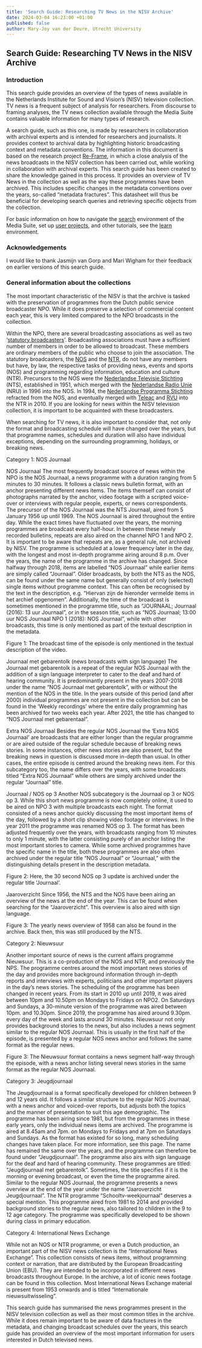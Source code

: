 ```yaml
---
title: 'Search Guide: Researching TV News in the NISV Archive'
date: 2024-03-04 16:23:00 +01:00
published: false
author: Mary-Joy van der Deure, Utrecht University
---
```


## Search Guide: Researching TV News in the NISV Archive

### Introduction

This search guide provides an overview of the types of news available in the Netherlands Institute for Sound and Vision’s (NISV) television collection. TV news is a frequent subject of analysis for researchers. From discourse to framing analyses, the TV news collection available through the Media Suite contains valuable information for many types of research.

A search guide, such as this one, is made by researchers in collaboration with archival experts and is intended for researchers and journalists. It provides context to archival data by highlighting historic broadcasting context and metadata conventions. The information in this document is based on the research project [Re-Frame](https://www.clicknl.nl/case/pps-projecten-re-frame/), in which a close analysis of the news broadcasts in the NISV collection has been carried out, while working in collaboration with archival experts. This search guide has been created to share the knowledge gained in this process. It provides an overview of TV News in the collection as well as the way these programmes have been archived. This includes specific changes in the metadata conventions over the years, so-called “metadata fractures”. This datasheet will thus be beneficial for developing search queries and retrieving specific objects from the collection.

For basic information on how to navigate the [search](https://mediasuite.clariah.nl/learn/subject-tutorials/searching-and-bookmarking-for-television-history) environment of the Media Suite, set up [user projects](https://mediasuite.clariah.nl/learn/subject-tutorials/media-suite-tutorial-logging-in-workspace-and-creating-a-user-project), and other tutorials, see the [learn](https://mediasuite.clariah.nl/learn/subject-tutorials) environment.

### Acknowledgements

I would like to thank Jasmijn van Gorp and Mari Wigham for their feedback on earlier versions of this search guide.

### General information about the collections

The most important characteristic of the NISV is that the archive is tasked with the preservation of programmes from the Dutch public service broadcaster NPO. While it does preserve a selection of commercial content each year, this is very limited compared to the NPO broadcasts in the collection.

Within the NPO, there are several broadcasting associations as well as two ‘[statutory broadcasters](https://over.npo.nl/organisatie/bestuur-en-organisatie/het-publieke-bestel)’. Broadcasting associations must have a sufficient number of members in order to be allowed to broadcast. These members are ordinary members of the public who choose to join the association. The statutory broadcasters, the [NOS](https://over.nos.nl/organisatie/) and the [NTR](https://ntr.nl/site/tekst/over-ntr/8), do not have any members but have, by law,  the respective tasks of providing news, events and sports (NOS) and programming regarding information, education and culture (NTR). Precursors to the NOS were the [Nederlandse Televisie Stichting](https://wiki.beeldengeluid.nl/index.php/NTS) (NTS), established in 1951, which merged with the [Nederlandse Radio Unie ](https://wiki.beeldengeluid.nl/index.php/NRU)(NRU) in 1996 into the NOS. In 1994, the [Nederlandse Programma Stichting ](https://ntr.nl/site/tekst/Geschiedenis-NPS/20)refracted from the NOS, and eventually merged with [Teleac](https://www.parlement.com/id/vhx7mec0fsxb/teleac) and [RVU](https://ntr.nl/site/tekst/Geschiedenis-RVU/21) into the NTR in 2010. If you are looking for news within the NISV television collection, it is important to be acquainted with these broadcasters.

When searching for TV news, it is also important to consider that, not only the format and broadcasting schedule will have changed over the years, but that programme names, schedules and duration will also have individual exceptions, depending on the surrounding programming, holidays, or breaking news.

Category 1: NOS Journaal

NOS Journaal
The most frequently broadcast source of news within the NPO is the NOS Journaal, a news programme with a duration ranging from 5 minutes to 30 minutes. It follows a classic news bulletin format, with an anchor presenting different news items. The items themself can consist of photographs narrated by the anchor, video footage with a scripted voice-over or interviews with regular people, experts, or news correspondents.
The precursor of the NOS Journaal was the NTS Journaal, aired from 5 January 1956 up until 1969.
The NOS Journaal is aired throughout the entire day. While the exact times have fluctuated over the years, the morning programmes are broadcast every half-hour. In between these newly recorded bulletins, repeats are also aired on the channel NPO 1 and NPO 2. It is important to be aware that repeats are, as a general rule, not archived by NISV. The programme is scheduled at a lower frequency later in the day, with the longest and most in-depth programme airing around 8 p.m.
Over the years, the name of the programme in the archive has changed. Since halfway through 2018, items are labelled “NOS Journaal” while earlier items are simply called “Journaal”. Older broadcasts, by both the NTS as the NOS, can be found under the same name but generally consist of only (selected) single items without programme context. This can often be recognised by the text in the description, e.g. “Hiervan zijn de hieronder vermelde items in het archief opgenomen”. Additionally, the time of the broadcast is sometimes mentioned in the programme title, such as “JOURNAAL; Journaal (2016): 13 uur Journaal”, or in the season title, such as “NOS Journaal; 13:00 uur NOS Journaal NPO 1 (2018): NOS Journaal”,  while with other broadcasts, this time is only mentioned as part of the textual description in the metadata.

Figure 1: The broadcast time of the episode is only mentioned in the textual description of the video.

Journaal met gebarentolk (news broadcasts with sign language)
The Journaal met gebarentolk is a repeat of the regular NOS Journaal with the addition of a sign language interpreter to cater to the deaf and hard of hearing community. It is predominantly present in the years 2007-2018 under the name “NOS Journaal met gebarentolk”, with or without the mention of the NOS in the title. In the years outside of this period (and after 2000) individual programmes are not present in the collection but can be found in the ‘Weekly recordings’ where the entire daily programming has been archived for two weeks each year. After 2021, the title has changed to “NOS Journaal met gebarentaal”.

Extra NOS Journaal
Besides the regular NOS Journaal the ‘Extra NOS Journaal’ are broadcasts that are either longer than the regular programme or are aired outside of the regular schedule because of breaking news stories. In some instances, other news stories are also present, but the breaking news in question is discussed more in-depth than usual. In other cases, the entire episode is centred around the breaking news item. For this subcategory too, the name differs over the years, with some broadcasts titled “Extra NOS Journaal” while others are simply archived under the regular “Journaal” title.

Journaal / NOS op 3
Another NOS subcategory is the Journaal op 3 or NOS op 3. While this short news programme is now completely online, it used to be aired on NPO 3 with multiple broadcasts each night. The format consisted of a news anchor quickly discussing the most important items of the day, followed by a short clip showing video footage or interviews. In the year 2011 the programme was renamed NOS op 3. The format has been adjusted frequently over the years, with broadcasts ranging from 10 minutes to only 1 minute, with the latter consisting purely of an anchor listing the most important stories to camera. While some archived programmes have the specific name in the title, both these programmes are also often archived under the regular title “NOS Journaal” or “Journaal,” with the distinguishing details present in the description metadata.

Figure 2: Here, the 30 second NOS op 3 update is archived under the regular title ‘Journaal’.

Jaaroverzicht
Since 1956, the NTS and the NOS have been airing an overview of the news at the end of the year. This can be found when searching for the “Jaaroverzicht”. This overview is also aired with sign language.

Figure 3: The yearly news overview of 1958 can also be found in the archive. Back then, this was still produced by the NTS.

Category 2: Nieuwsuur

Another important source of news is the current affairs programme Nieuwsuur. This is a co-production of the NOS and NTR, and previously the NPS. The programme centres around the most important news stories of the day and provides more background information through in-depth reports and interviews with experts, politicians and other important players in the day’s news stories.
The scheduling of the programme has been changed in recent years. From its start in 2010 up until 2019, it was aired between 10pm and 10.50pm on Mondays to Fridays on NPO2. On Saturdays and Sundays, a 30-minute version of the programme was aired between 10pm. and 10.30pm. Since 2019, the programme has aired around 9.30pm. every day of the week and lasts around 30 minutes.
Nieuwsuur not only provides background stories to the news, but also includes a news segment similar to the regular NOS Journaal. This is usually in the first half of the episode, is presented by a regular NOS news anchor and follows the same format as the regular news.

Figure 3: The Nieuwsuur format contains a news segment half-way through the episode, with a news anchor listing several news stories in the same format as the regular NOS Journaal.

Category 3: Jeugdjournaal

The Jeugdjournaal is a format specifically developed for children between 9 and 12 years old. It follows a similar structure to the regular NOS Journaal, with a news anchor and voiced-over reports, but adjusts both the topics and the manner of presentation to suit this age demographic. The programme has been airing since 1981, but from the programmes in these early years, only the individual news items are archived.
The programme is aired at 8.45am and 7pm. on Mondays to Fridays and at 7pm on Saturdays and Sundays. As the format has existed for so long, many scheduling changes have taken place. For more information, see this page. The name has remained the same over the years, and the programme can therefore be found under “Jeugdjournaal”.
The programme also airs with sign language for the deaf and hard of hearing community. These programmes are titled: “Jeugdjournaal met gebarentolk”. Sometimes, the title specifies if it is the morning or evening broadcast, or even the time the programme aired.
Similar to the regular NOS Journaal, the programme presents a news overview at the end of the year under the name “Jaaroverzicht Jeugdjournaal”.
The NTR programme “Schooltv-weekjournaal” deserves a special mention. This programme aired from 1981 to 2014 and provided background stories to the regular news, also tailored to children in the 9 to 12 age category. The programme was specifically developed to be shown during class in primary education.

Category 4: International News Exchange

While not an NOS or NTR programme, or even a Dutch production, an important part of the NISV news collection is the “International News Exchange”. This collection consists of news items, without programming context or narration, that are distributed by the European Broadcasting Union (EBU). They are intended to be incorporated in different news broadcasts throughout Europe. In the archive, a lot of iconic news footage can be found in this collection. Most International News Exchange material is present from 1953 onwards and is titled “Internationale nieuwsuitwisseling”.

This search guide has summarised the news programmes present in the NISV television collection as well as their most common titles in the archive. While it does remain important to be aware of data fractures in the metadata, and changing broadcast schedules over the years, this search guide has provided an overview of the most important information for users interested in Dutch televised news.